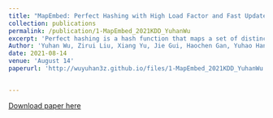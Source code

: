 ```yaml
---
title: "MapEmbed: Perfect Hashing with High Load Factor and Fast Update."
collection: publications
permalink: /publication/1-MapEmbed_2021KDD_YuhanWu
excerpt: 'Perfect hashing is a hash function that maps a set of distinct keys to a set of continuous integers without collision. However, most existing perfect hash schemes are static, which means that they cannot support incremental updates, while most datasets in practice are dynamic. To address this issue, we propose a novel hashing scheme, namely MapEmbed Hashing. Inspired by divide-and-conquer and map-and-reduce, our key idea is named map-and-embed and includes two phases: 1) Map all keys into many small virtual tables; 2) Embed all small tables into a large table by circular move. Our experimental results show that under the same experimental setting, the state-of-the-art perfect hashing (dynamic perfect hashing) can achieve around 15% load factor, around 0.3 Mops update speed, while our MapEmbed achieves around 90% ∼ 95% load factor, and around 8.0 Mops update speed per thread. All codes of ours and other algorithms are open-sourced at GitHub.'
Author: 'Yuhan Wu, Zirui Liu, Xiang Yu, Jie Gui, Haochen Gan, Yuhao Han, Tao Li, Ori Rottenstreich, and Tong Yang.'
date: 2021-08-14
venue: 'August 14'
paperurl: 'http://wuyuhan3z.github.io/files/1-MapEmbed_2021KDD_YuhanWu.pdf'


---
```


<!-- citation: 'Your Name, You. (2009). &quot;Paper Title Number 1.&quot; <i>Journal 1</i>. 1(1).' -->

<!-- This paper is about the number 1. The number 2 is left for future work. -->

[Download paper here](http://academicpages.github.io/files/1-MapEmbed_2021KDD_YuhanWu.pdf)

<!-- Recommended citation: Your Name, You. (2009). "Paper Title Number 1." <i>Journal 1</i>. 1(1). -->
